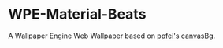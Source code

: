 # WPE-Material-Beats

A Wallpaper Engine Web Wallpaper based on [ppfei's](https://steamcommunity.com/id/ppfei "ppfei's Steam Profile") [canvasBg](https://steamcommunity.com/sharedfiles/filedetails/?id=830067666 "canvasBg on the Wallpaper Engine Steam Workshop").
